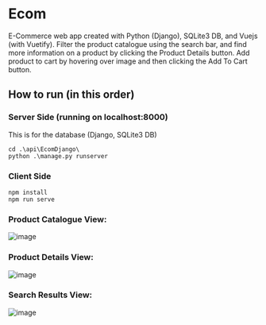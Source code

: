 # Ecom
E-Commerce web app created with Python (Django), SQLite3 DB, and Vuejs (with Vuetify). 
Filter the product catalogue using the search bar, and find more information on a product
by clicking the Product Details button. Add product to cart by hovering over image 
and then clicking the Add To Cart button.

## How to run (in this order)
### Server Side (running on localhost:8000)
This is for the database (Django, SQLite3 DB)
```
cd .\api\EcomDjango\
python .\manage.py runserver
```

### Client Side
```
npm install
npm run serve
```

### Product Catalogue View:
![image](https://user-images.githubusercontent.com/45467347/190016768-770c0b3e-6b87-427d-90b2-265448c9856f.png)

### Product Details View:
![image](https://user-images.githubusercontent.com/45467347/190017094-7dddf481-4a21-4e46-92da-a5e33839d345.png)

### Search Results View:
![image](https://user-images.githubusercontent.com/45467347/190017344-5fcb67e1-5420-4dab-a3a4-65d72548715b.png)
